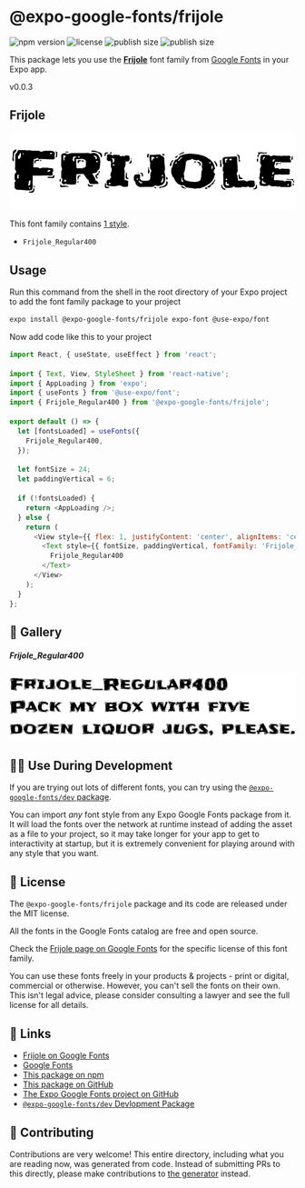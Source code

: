 # @expo-google-fonts/frijole

![npm version](https://flat.badgen.net/npm/v/@expo-google-fonts/frijole)
![license](https://flat.badgen.net/github/license/expo/google-fonts)
![publish size](https://flat.badgen.net/packagephobia/install/@expo-google-fonts/frijole)
![publish size](https://flat.badgen.net/packagephobia/publish/@expo-google-fonts/frijole)

This package lets you use the [**Frijole**](https://fonts.google.com/specimen/Frijole) font family from [Google Fonts](https://fonts.google.com/) in your Expo app.

v0.0.3

## Frijole

![Frijole](./font-family.png)

This font family contains [1 style](#-gallery).

- `Frijole_Regular400`

## Usage

Run this command from the shell in the root directory of your Expo project to add the font family package to your project
```sh
expo install @expo-google-fonts/frijole expo-font @use-expo/font
```

Now add code like this to your project
```js
import React, { useState, useEffect } from 'react';

import { Text, View, StyleSheet } from 'react-native';
import { AppLoading } from 'expo';
import { useFonts } from '@use-expo/font';
import { Frijole_Regular400 } from '@expo-google-fonts/frijole';

export default () => {
  let [fontsLoaded] = useFonts({
    Frijole_Regular400,
  });

  let fontSize = 24;
  let paddingVertical = 6;

  if (!fontsLoaded) {
    return <AppLoading />;
  } else {
    return (
      <View style={{ flex: 1, justifyContent: 'center', alignItems: 'center' }}>
        <Text style={{ fontSize, paddingVertical, fontFamily: 'Frijole_Regular400' }}>
          Frijole_Regular400
        </Text>
      </View>
    );
  }
};

```

## 🔡 Gallery

##### Frijole_Regular400
![Frijole_Regular400](./82733a19e8b30ed4cd1325f58bf2631042b40495acd959d7dd5e38a7437ca7b1.ttf.png)


## 👩‍💻 Use During Development

If you are trying out lots of different fonts, you can try using the [`@expo-google-fonts/dev` package](https://github.com/expo/google-fonts/tree/master/font-packages/dev#readme).

You can import *any* font style from any Expo Google Fonts package from it. It will load the fonts
over the network at runtime instead of adding the asset as a file to your project, so it may take longer
for your app to get to interactivity at startup, but it is extremely convenient
for playing around with any style that you want.

## 📖 License

The `@expo-google-fonts/frijole` package and its code are released under the MIT license.

All the fonts in the Google Fonts catalog are free and open source.

Check the [Frijole page on Google Fonts](https://fonts.google.com/specimen/Frijole) for the specific license of this font family.

You can use these fonts freely in your products & projects - print or digital, commercial or otherwise. However, you can't sell the fonts on their own. This isn't legal advice, please consider consulting a lawyer and see the full license for all details.

## 🔗 Links

- [Frijole on Google Fonts](https://fonts.google.com/specimen/Frijole)
- [Google Fonts](https://fonts.google.com/)
- [This package on npm](https://www.npmjs.com/package/@expo-google-fonts/frijole)
- [This package on GitHub](https://github.com/expo/google-fonts/tree/master/font-packages/frijole)
- [The Expo Google Fonts project on GitHub](https://github.com/expo/google-fonts)
- [`@expo-google-fonts/dev` Devlopment Package](https://github.com/expo/google-fonts/tree/master/font-packages/dev)


## 🤝 Contributing

Contributions are very welcome! This entire directory, including what you are reading now, was generated from code. Instead of submitting PRs to this directly, please make contributions to [the generator](https://github.com/expo/google-fonts/tree/master/packages/generator) instead.
